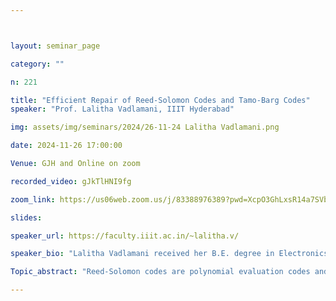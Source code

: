 ```yaml
---



layout: seminar_page

category: ""

n: 221

title: "Efficient Repair of Reed-Solomon Codes and Tamo-Barg Codes"
speaker: "Prof. Lalitha Vadlamani, IIIT Hyderabad"

img: assets/img/seminars/2024/26-11-24 Lalitha Vadlamani.png

date: 2024-11-26 17:00:00 

Venue: GJH and Online on zoom

recorded_video: gJkTlHNI9fg

zoom_link: https://us06web.zoom.us/j/83388976389?pwd=XcpO3GhLxsR14a7SVbPx33HQQa1jbt.1 

slides: 

speaker_url: https://faculty.iiit.ac.in/~lalitha.v/

speaker_bio: "Lalitha Vadlamani received her B.E. degree in Electronics and Communication Engineering from the Osmania University, Hyderabad, in 2003 and her M.E.and Ph.D. degrees from the Indian Institute of Science (IISc), Bangalore,in 2005 and 2015 respectively. From May 2015, she has been at IIIT Hyderabad, where she is affiliated to Signal Processing and Communications Research Center in IIIT Hyderabad, where she is currently an Associate Professor. Her research interests include coding for distributed storage and computing, quantum error correcting codes, index coding, polar codes, learning-based codes and coded blockchains. She is a recipient of Prof. I.S.N. Murthy medal from IISc, 2005 and the TCS Research Scholarship for the year 2011. She is currently serving as the Newsletter Editor of the IEEE Information Theory Society."

Topic_abstract: "Reed-Solomon codes are polynomial evaluation codes and they can be efficiently repaired if the code symbols of the code are considered as vectors over a subfield. We describe a trace-repair framework introduced by Guruswami-Wootters, which allows for efficient repair of Reed-Solomon codes. Also, we present an optimal construction of Reed-Solomon codes by Tamo et al., which achieve the cut-set bound. Tamo-Barg codes are a class of optimal locally repairable codes (LRCs) which are also polynomial evaluation codes. These codes have Reed-Solomon codes as their local codes. In the case of single node failures, the repair takes place only within the local groups. The repair bandwidth within the local group can be further reduced by using the technique of Reed-Solomon repair. We provide a construction of Tamo-Barg codes whose local Reed-Solomon codes can be optimally repaired. We also make the connection between these class of codes and codes with local regeneration."

---
```

